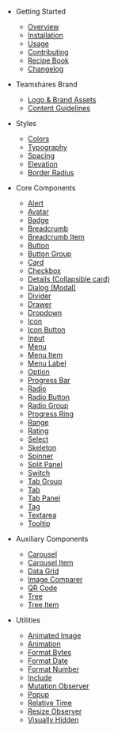 - Getting Started

  - [Overview](/)
  - [Installation](/getting-started/installation)
  - [Usage](/getting-started/usage)
  - [Contributing](/teamshares/contributing)
  - [Recipe Book](/teamshares/recipes)
  - [Changelog](/teamshares/changelog)

- Teamshares Brand

  - [Logo & Brand Assets](/teamshares/logo-assets)
  - [Content Guidelines](/teamshares/content)

- Styles

  - [Colors](/tokens/ts-colors)
  - [Typography](/tokens/ts-typography)
  - [Spacing](/tokens/ts-spacing)
  - [Elevation](/tokens/ts-elevation)
  - [Border Radius](/tokens/ts-border-radius)  

- Core Components

  - [Alert](/components/alert)
  - [Avatar](/components/avatar)
  - [Badge](/components/badge)
  - [Breadcrumb](/components/breadcrumb)
  - [Breadcrumb Item](/components/breadcrumb-item)  
  - [Button](/components/button)
  - [Button Group](/components/button-group)
  - [Card](/components/card)
  - [Checkbox](/components/checkbox)
  - [Details (Collapsible card)](/components/details)
  - [Dialog (Modal)](/components/dialog)
  - [Divider](/components/divider)  
  - [Drawer](/components/drawer)
  - [Dropdown](/components/dropdown)
  - [Icon](/components/icon)
  - [Icon Button](/components/icon-button)
  - [Input](/components/input)
  - [Menu](/components/menu)
  - [Menu Item](/components/menu-item)
  - [Menu Label](/components/menu-label)
  - [Option](/components/option)
  - [Progress Bar](/components/progress-bar)
  - [Radio](/components/radio)
  - [Radio Button](/components/radio-button)
  - [Radio Group](/components/radio-group)
  - [Progress Ring](/components/progress-ring)
  - [Range](/components/range)
  - [Rating](/components/rating)
  - [Select](/components/select)
  - [Skeleton](/components/skeleton)
  - [Spinner](/components/spinner)
  - [Split Panel](/components/split-panel)  
  - [Switch](/components/switch)
  - [Tab Group](/components/tab-group)
  - [Tab](/components/tab)
  - [Tab Panel](/components/tab-panel)
  - [Tag](/components/tag)
  - [Textarea](/components/textarea)
  - [Tooltip](/components/tooltip)
  <!--plop:component-->

- Auxiliary Components
  - [Carousel](/components/carousel)
  - [Carousel Item](/components/carousel-item)
  <!-- - [Color Picker](/components/color-picker) -->
  - [Data Grid](/vendor/data-grid.md)
  - [Image Comparer](/components/image-comparer)
  - [QR Code](/components/qr-code)
  - [Tree](/components/tree)
  - [Tree Item](/components/tree-item)

<!-- - Design Tokens

  - [Typography](/tokens/typography)
  - [Color](/tokens/color)
  - [Transition](/tokens/transition)
  - [Z-index](/tokens/z-index)
  - [More](/tokens/more) -->

- Utilities

  - [Animated Image](/components/animated-image)
  - [Animation](/components/animation)
  - [Format Bytes](/components/format-bytes)
  - [Format Date](/components/format-date)
  - [Format Number](/components/format-number)
  - [Include](/components/include)
  - [Mutation Observer](/components/mutation-observer)
  - [Popup](/components/popup)
  - [Relative Time](/components/relative-time)
  - [Resize Observer](/components/resize-observer)
  - [Visually Hidden](/components/visually-hidden)

<!-- - Shoelace

  - [Overview](/getting-started/overview)
  - [Installation](/getting-started/installation)
  - [Usage](/getting-started/usage)
  <!-- - [Themes](/getting-started/themes) -->
  <!-- - [Customizing](/getting-started/customizing)
  - [Form Controls](/getting-started/form-controls)
  - [Localization](/getting-started/localization) -->

<!-- - Frameworks -->

  <!-- - [React](/frameworks/react)
  - [Vue](/frameworks/vue)
  - [Angular](/frameworks/angular) -->

<!-- - Resources -->

  <!-- - [Community](/resources/community)
  - [Accessibility](/resources/accessibility)
  - [Contributing](/resources/contributing)
  - [Changelog](/resources/changelog) -->

<!-- - Tutorials -->

  <!-- - [Integrating with Laravel](/tutorials/integrating-with-laravel)
  - [Integrating with NextJS](/tutorials/integrating-with-nextjs)
  - [Integrating with Rails](/tutorials/integrating-with-rails) -->
